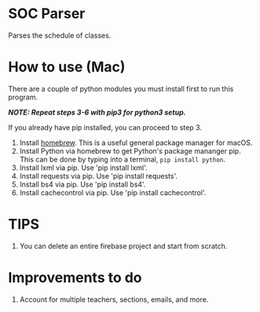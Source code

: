 # SOC Parser
Parses the schedule of classes.

# How to use (Mac)
There are a couple of python modules you must install first to run this program.

___NOTE: Repeat steps 3-6 with pip3 for python3 setup.___

If you already have pip installed, you can proceed to step 3.

1. Install [homebrew](https://brew.sh). This is a useful general package manager for macOS. 
2. Install Python via homebrew to get Python's package mananger pip. This can be done by typing into a terminal, `pip install python`. 
3. Install lxml via pip. Use 'pip install lxml'.
4. Install requests via pip. Use 'pip install requests'.
5. Install bs4 via pip. Use 'pip install bs4'.
6. Install cachecontrol via pip. Use 'pip install cachecontrol'.

# TIPS
1. You can delete an entire firebase project and start from scratch.

# Improvements to do
1. Account for multiple teachers, sections, emails, and more.

